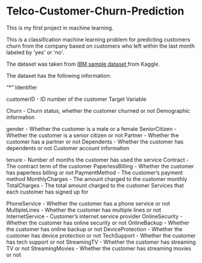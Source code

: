 # Telco-Customer-Churn-Prediction


This is my first project in machine learning.

This is a classification machine learning problem for predicting customers churn from the company based on customers who left within the last month labeled by 'yes' or 'no'.

The dataset was taken from <a href="https://www.kaggle.com/datasets/blastchar/telco-customer-churn"> IBM sample dataset </a> from Kaggle.

The dataset has the following information:

 “*” Identifier

customerID - ID number of the customer
Target Variable

Churn - Churn status, whether the customer churned or not
Demographic information

gender - Whether the customer is a male or a female
SeniorCitizen - Whether the customer is a senior citizen or not
Partner - Whether the customer has a partner or not
Dependents - Whether the customer has dependents or not
Customer account information

tenure - Number of months the customer has used the service
Contract - The contract term of the customer
PaperlessBilling - Whether the customer has paperless billing or not
PaymentMethod - The customer’s payment method
MonthlyCharges - The amount charged to the customer monthly
TotalCharges - The total amount charged to the customer
Services that each customer has signed up for

PhoneService - Whether the customer has a phone service or not
MultipleLines - Whether the customer has multiple lines or not
InternetService - Customer’s internet service provider
OnlineSecurity - Whether the customer has online security or not
OnlineBackup - Whether the customer has online backup or not
DeviceProtection - Whether the customer has device protection or not
TechSupport - Whether the customer has tech support or not
StreamingTV - Whether the customer has streaming TV or not
StreamingMovies - Whether the customer has streaming movies or not
